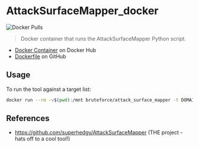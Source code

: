 # AttackSurfaceMapper_docker

![Docker Pulls](https://img.shields.io/docker/pulls/bruteforce/attack_surface_mapper.svg)

> Docker container that runs the AttackSurfaceMapper Python script.

- [Docker Container](https://hub.docker.com/r/bruteforce/attack_surface_mapper) on Docker Hub
- [Dockerfile](https://github.com/beerMT/dockerfiles/blob/main/attackSurfaceMapper/attackSurfaceMapper.Dockerfile) on GitHub

## Usage

To run the tool against a target list:
```bash
docker run --rm -v$(pwd):/mnt bruteforce/attack_surface_mapper -t DOMAIN_TO_SCAN -w resources/top100_sublist.txt -o OUTPUT_FOLDER_NAME
```

## References
* https://github.com/superhedgy/AttackSurfaceMapper (THE project - hats off to a cool tool!)
